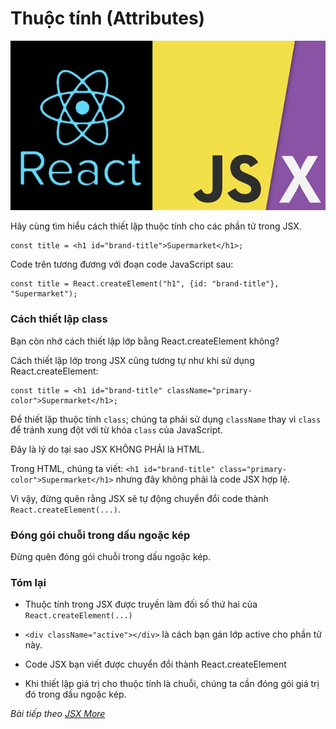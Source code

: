 # Thuộc tính (Attributes)

![Create-HTML-1](images/ss8.jpg) 

Hãy cùng tìm hiểu cách thiết lập thuộc tính cho các phần tử trong JSX.

```
const title = <h1 id="brand-title">Supermarket</h1>;
```

Code trên tương đương với đoạn code JavaScript sau:

```
const title = React.createElement("h1", {id: "brand-title"}, "Supermarket");
```

### Cách thiết lập class

Bạn còn nhớ cách thiết lập lớp bằng React.createElement không?

Cách thiết lập lớp trong JSX cũng tương tự như khi sử dụng React.createElement:

```
const title = <h1 id="brand-title" className="primary-color">Supermarket</h1>;
```

Để thiết lập thuộc tính `class`; chúng ta phải sử dụng `className` thay vì `class` để tránh xung đột với từ khóa `class` của JavaScript.

Đây là lý do tại sao JSX KHÔNG PHẢI là HTML.

Trong HTML, chúng ta viết: `<h1 id="brand-title" class="primary-color">Supermarket</h1>` nhưng đây không phải là code JSX hợp lệ.

Vì vậy, đừng quên rằng JSX sẽ tự động chuyển đổi code thành `React.createElement(...)`.

### Đóng gói chuỗi trong dấu ngoặc kép

Đừng quên đóng gói chuỗi trong dấu ngoặc kép.

### Tóm lại

- Thuộc tính trong JSX được truyền làm đối số thứ hai của `React.createElement(...)`

- `<div className="active"></div>` là cách bạn gán lớp active cho phần tử này.

- Code JSX bạn viết được chuyển đổi thành React.createElement

- Khi thiết lập giá trị cho thuộc tính là chuỗi, chúng ta cần đóng gói giá trị đó trong dấu ngoặc kép.

*Bài tiếp theo [JSX More](/lesson/session/session_10_jsx_more.md)*
